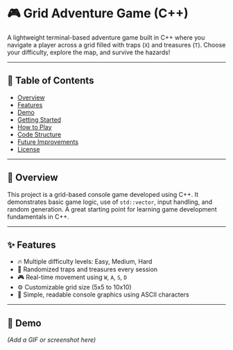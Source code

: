 # 🎮 Grid Adventure Game (C++)

A lightweight terminal-based adventure game built in C++ where you navigate a player across a grid filled with traps (`X`) and treasures (`T`). Choose your difficulty, explore the map, and survive the hazards!

---

## 📌 Table of Contents

- [Overview](#-overview)
- [Features](#-features)
- [Demo](#-demo)
- [Getting Started](#-getting-started)
- [How to Play](#-how-to-play)
- [Code Structure](#-code-structure)
- [Future Improvements](#-future-improvements)
- [License](#-license)

---

## 📖 Overview

This project is a grid-based console game developed using C++. It demonstrates basic game logic, use of `std::vector`, input handling, and random generation. A great starting point for learning game development fundamentals in C++.

---

## ✨ Features

- 🔥 Multiple difficulty levels: Easy, Medium, Hard
- 🧭 Randomized traps and treasures every session
- 🎮 Real-time movement using `W`, `A`, `S`, `D`
- ⚙️ Customizable grid size (5x5 to 10x10)
- 🧱 Simple, readable console graphics using ASCII characters

---

## 🎥 Demo

*(Add a GIF or screenshot here)*

